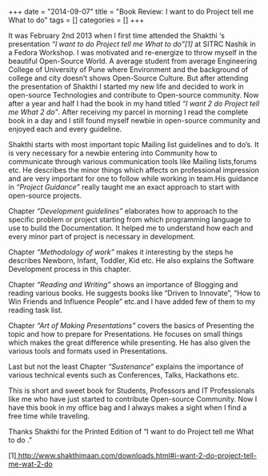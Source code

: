 +++
date = "2014-09-07"
title = "Book Review: I want to do Project tell me What to do"
tags = []
categories = []
+++

It was February 2nd 2013 when I first time attended the Shakthi ‘s presentation _“I want to do Project tell me What to do”[1]_ at SITRC Nashik in a Fedora Workshop. I was motivated and re-energize to throw myself in the beautiful Open-Source World. A average student from average Engineering College of University of Pune where Environment and the background of college and city doesn’t shows Open-Source Culture. But after attending the presentation of Shakthi I started my new life and decided to work in open-source Technologies and contribute to Open-source community. Now after a year and half I had the book in my hand titled _“I want 2 do Project tell me What 2 do”_. After receiving my parcel in morning I read the complete book in a day and I still found myself newbie in open-source community and enjoyed each and every guideline.

Shakthi starts with most important topic Mailing list guidelines and to do’s. It is very necessary for a newbie entering into Community how to communicate through various communication tools like Mailing lists,forums etc. He describes the minor things which affects on professional impression and are very important for one to follow while working in team.His guidance in _“Project Guidance”_ really taught me an exact approach to start with open-source projects.

Chapter _“Development guidelines”_ elaborates how to approach to the specific problem or project starting from which programming language to use to build the Documentation. It helped me to understand how each and every minor part of project is necessary in development.

Chapter _“Methodology of work”_ makes it interesting by the steps he describes Newborn, Infant, Toddler, Kid etc. He also explains the Software Development process in this chapter.

Chapter _“Reading and Writing”_ shows an importance of Blogging and reading various books. He suggests books like “Driven to Innovate”, “How to Win Friends and Influence People” etc.and I have added few of them to my reading task list.

Chapter _“Art of Making Presentations”_ covers the basics of Presenting the topic and how to prepare for Presentations. He focuses on small things which makes the great difference while presenting. He has also given the various tools and formats used in Presentations.

Last but not the least Chapter _“Sustenance“_ explains the importance of various technical events such as Conferences, Talks, Hackathons etc.

This is short and sweet book for Students, Professors and IT Professionals like me who have just started to contribute Open-source Community. Now I have this book in my office bag and I always makes a sight when I find a free time while traveling.

Thanks Shakthi for the Printed Edition of “I want to do Project tell me What to do .”

[1][ http://www.shakthimaan.com/downloads.html#i-want-2-do-project-tell-me-wat-2-do ](http://www.shakthimaan.com/downloads.html#i-want-2-do-project-tell-me-wat-2-do)